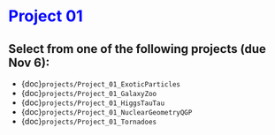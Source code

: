# <span style="color: blue;"><b>Project 01</b></span>

## Select from one of the following projects (due Nov 6):

* {doc}`projects/Project_01_ExoticParticles`
* {doc}`projects/Project_01_GalaxyZoo`
* {doc}`projects/Project_01_HiggsTauTau`
* {doc}`projects/Project_01_NuclearGeometryQGP`
* {doc}`projects/Project_01_Tornadoes`
